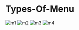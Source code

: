 # Types-Of-Menu
![m1](https://user-images.githubusercontent.com/87475295/133550196-59c8978b-8eb9-4a5c-908b-8d8216136da0.jpeg)
![m2](https://user-images.githubusercontent.com/87475295/133550210-900ad271-2958-43e5-81bd-06f3d7a3beef.jpeg)
![m3](https://user-images.githubusercontent.com/87475295/133550227-2288041b-fefc-48e0-bcf7-c1181999a4f8.jpeg)
![m4](https://user-images.githubusercontent.com/87475295/133550242-cda06acd-6e8a-4863-b293-7383856a3ef1.jpeg)
